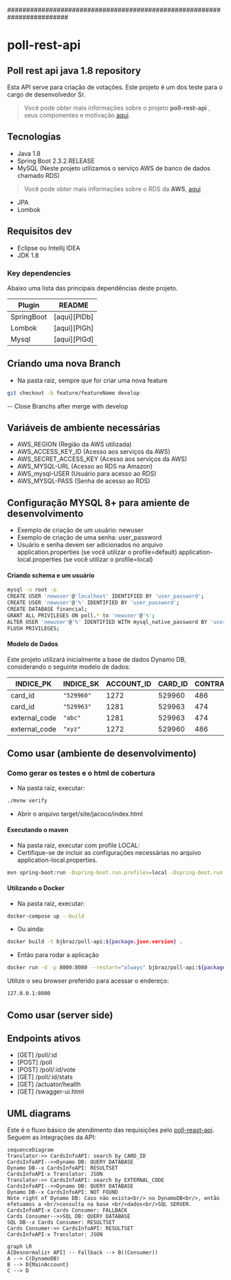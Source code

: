 ########################################################################
# poll-rest-api
## Poll rest api java 1.8 repository
Esta API serve para criação de votações.
Este projeto é um dos teste para o cargo de desenvolvedor Sr.
> Você pode obter mais informações sobre o projeto  **poll-rest-api** , seus componentes e motivação [aqui](https://github.com/alexjavabraz/poll-rest-api).

## Tecnologias
- Java 1.8
- Spring Boot 2.3.2.RELEASE
- MySQL (Neste projeto utilizamos o serviço AWS de banco de dados chamado RDS)
> Você pode obter mais informações sobre o RDS da **AWS**, [aqui](https://aws.amazon.com/pt/rds/)
- JPA
- Lombok

## Requisitos dev
- Eclipse ou Intellij IDEA
- JDK 1.8


### Key dependencies
Abaixo uma lista das principais dependências deste projeto.

| Plugin | README |
| ------ | ------ |
| SpringBoot | [aqui][PlDb] |
| Lombok | [aqui][PlGh] |
| Mysql | [aqui][PlGd] |

## Criando uma nova Branch
- Na pasta raiz, sempre que for criar uma nova feature
```bash
git checkout -b feature/featureName develop
```
-- Close Branchs after merge with develop

## Variáveis de ambiente necessárias

- AWS_REGION (Região da AWS utilizada)
- AWS_ACCESS_KEY_ID (Acesso aos serviços da AWS)
- AWS_SECRET_ACCESS_KEY (Acesso aos serviços da AWS)
- AWS_MYSQL-URL (Acesso ao RDS na Amazon)
- AWS_mysql-USER (Usuário para acesso ao RDS)
- AWS_MYSQL-PASS (Senha de acesso ao RDS)

## Configuração MYSQL 8+ para amiente de desenvolvimento
- Exemplo de criação de um usuário: newuser
- Exemplo de criação de uma senha: user_password
- Usuário e senha devem ser adicionados no arquivo application.properties (se você utilizar o profile=default) application-local.properties (se você utilizar o profile=local)

#### Criando schema e um usuário
```bash
mysql -u root -p
CREATE USER 'newuser'@'localhost' IDENTIFIED BY 'user_password';
CREATE USER 'newuser'@'%' IDENTIFIED BY 'user_password';
CREATE DATABASE financial;
GRANT ALL PRIVILEGES ON poll.* to 'newuser'@'%';
ALTER USER 'newuser'@'%' IDENTIFIED WITH mysql_native_password BY 'user_password';
FLUSH PRIVILEGES;
```

#### Modelo de Dados
Este projeto utilizará inicialmente a base de dados Dynamo DB, considerando o seguinte modelo de dados:

|INDICE_PK       |INDICE_SK|ACCOUNT_ID|CARD_ID|CONTRACT_ID|EXTERNAL_CODE|MAIN_ACCOUNT_ID|
|----------------|---------|----------|----------|----------|----------|----------|
|card_id|`"529960"`|1272|529960|486|`"xyz"`|846|
|card_id|`"529963"`|1281|529963|474|`"abc"`|780|
|external_code|`"abc"`|1281|529963|474|`"abc"`|780|
|external_code|`"xyz"`|1272|529960|486|`"xyz"`|846|

## Como usar (ambiente de desenvolvimento)
### Como gerar os testes e o html de cobertura
- Na pasta raiz, executar:
```bash
./mvnw verify
```
- Abrir o arquivo target/site/jacoco/index.html
#### Executando o maven
- Na pasta raiz, executar com profile LOCAL:
- Certifique-se de incluir as configurações necessárias no arquivo application-local.properties.
```bash
mvn spring-boot:run -Dspring-boot.run.profiles=local -Dspring-boot.run.jvmArguments="-Xdebug -Xrunjdwp:transport=dt_socket,server=y,suspend=n,address=5005"
```

#### Utilizando o Docker
- Na pasta raiz, executar:

```bash
docker-compose up --build
```
- Ou ainda:
```sh
docker build -t bjbraz/poll-api:${package.json.version} .
```
- Então para rodar a aplicação
```sh
docker run -d -p 8000:8080 --restart="always" bjbraz/poll-api:${package.json.version}
```
Utilize o seu browser preferido para acessar o endereço:
```sh
127.0.0.1:8000
```
## Como usar (server side)

## Endpoints ativos
- [GET] /poll/:id
- [POST] /poll
- [POST] /poll/:id/vote
- [GET] /poll/:id/stats
- [GET] /actuator/health
- [GET] /swagger-ui.html

## UML diagrams
Este é o fluxo básico de atendimento das requisições pelo [poll-reast-api](https://github.com/alexjavabraz/poll-rest-api). Seguem as integrações da API:

```mermaid
sequenceDiagram
Translator->> CardsInfoAPI: search by CARD_ID
CardsInfoAPI-->>Dynamo DB: QUERY DATABASE
Dynamo DB--x CardsInfoAPI: RESULTSET
CardsInfoAPI-x Translator: JSON
Translator->> CardsInfoAPI: search by EXTERNAL_CODE
CardsInfoAPI-->>Dynamo DB: QUERY DATABASE
Dynamo DB--x CardsInfoAPI: NOT FOUND
Note right of Dynamo DB: Caso não exista<br/> no DynamoDB<br/>, então efetuamos a <br/>consulta na base <br/>dados<br/>SQL SERVER.
CardsInfoAPI-x Cards Consumer: FALLBACK
Cards Consumer-->>SQL DB: QUERY DATABASE
SQL DB--x Cards Consumer: RESULTSET
Cards Consumer->> CardsInfoAPI: RESULTSET
CardsInfoAPI-x Translator: JSON

```

```mermaid
graph LR  
A[Desnormalizr API] -- Fallback --> B((Consumer))  
A --> C(DynamoDB)  
B --> D{MainAccount}  
C --> D
```
